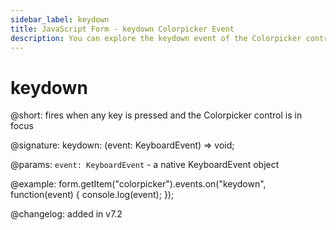 ```yaml
---
sidebar_label: keydown 
title: JavaScript Form - keydown Colorpicker Event 
description: You can explore the keydown event of the Colorpicker control of Form in the documentation of the DHTMLX JavaScript UI library. Browse developer guides and API reference, try out code examples and live demos, and download a free 30-day evaluation version of DHTMLX Suite 7.
---
```


# keydown

@short: fires when any key is pressed and the Colorpicker control is in focus

@signature: keydown: (event: KeyboardEvent) => void;

@params:
`event: KeyboardEvent` - a native KeyboardEvent object

@example:
form.getItem("colorpicker").events.on("keydown", function(event) {
    console.log(event);
});

@changelog: added in v7.2
